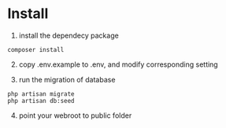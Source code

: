 Install
=============

1. install the dependecy package

  ```
  composer install
  ```

2. copy .env.example to .env, and modify corresponding setting

3. run the migration of database

  ```
  php artisan migrate
  php artisan db:seed
  ```
4. point your webroot to public folder
